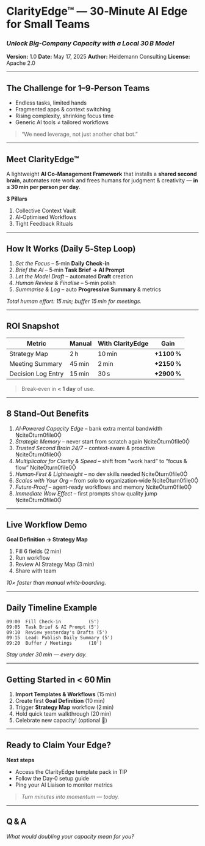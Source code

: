 # ClarityEdge™ — 30‑Minute AI Edge for Small Teams

### *Unlock Big‑Company Capacity with a Local 30 B Model*

**Version:** 1.0
**Date:** May 17, 2025
**Author:** Heidemann Consulting
**License:** Apache 2.0

---

## The Challenge for 1–9‑Person Teams

* Endless tasks, limited hands
* Fragmented apps & context switching
* Rising complexity, shrinking focus time
* Generic AI tools ≠ tailored workflows

> “We need leverage, not just another chat bot.”

---

## Meet ClarityEdge™

A lightweight **AI Co‑Management Framework** that installs
a **shared second brain**, automates rote work and frees humans
for judgment & creativity — **in ≤ 30 min per person per day**.

**3 Pillars**

1. Collective Context Vault
2. AI‑Optimised Workflows
3. Tight Feedback Rituals

---

## How It Works (Daily 5‑Step Loop)

1. *Set the Focus* – 5‑min **Daily Check‑in**
2. *Brief the AI* – 5‑min **Task Brief → AI Prompt**
3. *Let the Model Draft* – automated **Draft** creation
4. *Human Review & Finalise* – 5‑min polish
5. *Summarise & Log* – auto **Progressive Summary** & metrics

*Total human effort: 15 min; buffer 15 min for meetings.*

---

## ROI Snapshot

| Metric             | Manual | With ClarityEdge | Gain        |
| ------------------ | ------ | ---------------- | ----------- |
| Strategy Map       | 2 h    | 10 min           | **+1100 %** |
| Meeting Summary    | 45 min | 2 min            | **+2150 %** |
| Decision Log Entry | 15 min | 30 s             | **+2900 %** |

> Break‑even in **< 1 day** of use.

---

## 8 Stand‑Out Benefits

1. *AI‑Powered Capacity Edge* – bank extra mental bandwidth citeturn0file0
2. *Strategic Memory* – never start from scratch again citeturn0file0
3. *Trusted Second Brain 24/7* – context‑aware & proactive citeturn0file0
4. *Multiplicator for Clarity & Speed* – shift from “work hard” to “focus & flow” citeturn0file0
5. *Human‑First & Lightweight* – no dev skills needed citeturn0file0
6. *Scales with Your Org* – from solo to organization‑wide citeturn0file0
7. *Future‑Proof* – agent‑ready workflows and memory citeturn0file0
8. *Immediate Wow Effect* – first prompts show quality jump citeturn0file0

---

## Live Workflow Demo

**Goal Definition → Strategy Map**

1. Fill 6 fields (2 min)
2. Run workflow
3. Review AI Strategy Map (3 min)
4. Share with team

*10× faster than manual white‑boarding.*

---

## Daily Timeline Example

```
09:00  Fill Check‑in          (5')
09:05  Task Brief & AI Prompt (5')
09:10  Review yesterday's Drafts (5')
09:15  Lead: Publish Daily Summary (5')
09:20  Buffer / Meetings      (10')
```

*Stay under 30 min — every day.*

---

## Getting Started in < 60 Min

1. **Import Templates & Workflows** (15 min)
2. Create first **Goal Definition** (10 min)
3. Trigger **Strategy Map** workflow (2 min)
4. Hold quick team walkthrough (20 min)
5. Celebrate new capacity! (optional 🎉)

---

## Ready to Claim Your Edge?

**Next steps**

* Access the ClarityEdge template pack in TIP
* Follow the Day‑0 setup guide
* Ping your AI Liaison to monitor metrics

> *Turn minutes into momentum — today.*

---

## Q & A

*What would doubling your capacity mean for you?*
